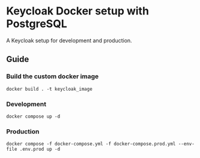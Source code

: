 # Keycloak Docker setup with PostgreSQL

A Keycloak setup for development and production.

## Guide

### Build the custom docker image

```docker build . -t keycloak_image```

### Development
```docker compose up -d```

### Production
```docker compose -f docker-compose.yml -f docker-compose.prod.yml --env-file .env.prod up -d```
